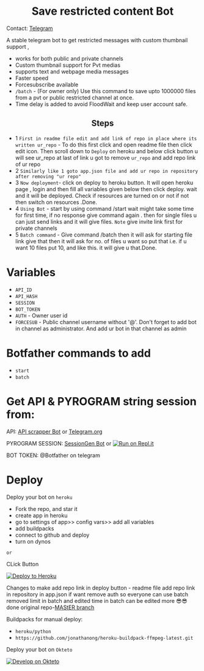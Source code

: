 <h1 align="center">
  <b>Save restricted content Bot</b>
</h1> 

Contact: [Telegram](https://t.me/srcb_here)

A stable telegram bot to get restricted messages with custom thumbnail support ,

- works for both public and private channels
- Custom thumbnail support for Pvt medias
- supports text and webpage media messages
- Faster speed
- Forcesubscribe available 
- `/batch` - (For owner only) Use this command to save upto 1000000 files from a pvt or public restricted channel at once.
- Time delay is added to avoid FloodWait and keep user account safe. 

<h2 align="center">
  <b>Steps</b>
</h2> 

- 1 `First in readme file edit and add link of repo in place where its written ur_repo` - To do this first click and open readme file then click edit icon. Then scroll down to `Deploy` on heroku and below click button u will see ur_repo at last of link u got to remove `ur_repo` and add repo link of ur repo
- 2 `Similarly like 1 goto app.json file and add ur repo in repository after removing "ur repo" `
- 3 `Now deployment`- click on deploy to heroku button. It will open heroku page , login and then fill all variables given below then click deploy. wait and it will be deployed. Check if resources are turned on or not if not then switch on resources .Done.
- 4 `Using Bot` - start by using command /start wait might take some time for first time, if no response give command again . then for single files u can just send links and it will give files. `Note` give invite link first for private channels
- 5 `Batch command` - Give command /batch then it will ask for starting file link give that then it will ask for no. of files u want so put that i.e. if u want 10 files put 10, and like this. it will give u that.Done.


# Variables

- `API_ID`
- `API_HASH`
- `SESSION`
- `BOT_TOKEN` 
- `AUTH` - Owner user id
- `FORCESUB` - Public channel username without '@'. Don't forget to add bot in channel as administrator. And add ur bot in that channel as admin 

# Botfather commands to add
- `start`
- `batch`

# Get API & PYROGRAM string session from:
 
API: [API scrapper Bot](https://t.me/USETGSBOT) or [Telegram.org](https://my.telegram.org/auth)

PYROGRAM SESSION: [SessionGen Bot](https://t.me/SessionStringGeneratorZBot) or [![Run on Repl.it](https://replit.com/badge/github/vasusen-code/saverestrictedcontentbot)](https://replit.com/@SpEcHiDe/GenerateStringSession)

BOT TOKEN: @Botfather on telegram

# Deploy
  
Deploy your bot on `heroku`


- Fork the repo, and star it
- create app in heroku
- go to settings of app>> config vars>> add all variables
- add buildpacks
- connect to github and deploy
- turn on dynos
  
`or`

CLick Button

[![Deploy to Heroku](https://www.herokucdn.com/deploy/button.png)](https://heroku.com/deploy?template=https://github.com/thecyberweapon/SRCB_for-cpy1)

Changes to make
add repo link in deploy button - readme file
add repo link in repository in app.json
if want remove auth so everyone can use batch
removed limit in batch 
and edited time in batch can be edited more
😎😎 done 
original repo-[MAStER branch](https://github.com/vasusen-code/SaveRestrictedContentBot)

  
Buildpacks for manual deploy:

- `heroku/python`
- `https://github.com/jonathanong/heroku-buildpack-ffmpeg-latest.git`

Deploy your bot on `Okteto`
  
[![Develop on Okteto](https://okteto.com/develop-okteto.svg)](https://cloud.okteto.com)
